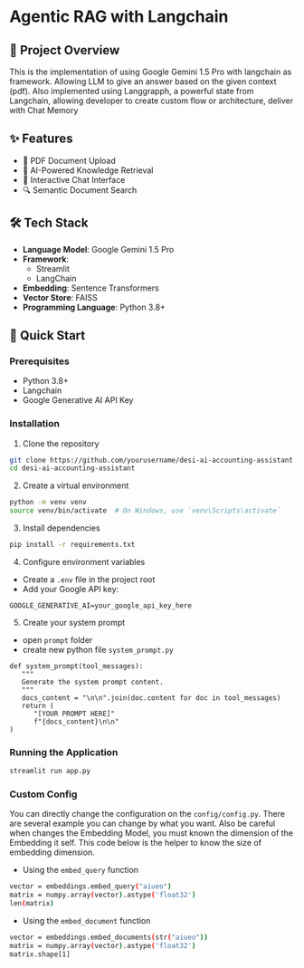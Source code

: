 # Agentic RAG with Langchain

## 🌟 Project Overview

This is the implementation of using Google Gemini 1.5 Pro with langchain as framework. Allowing LLM to give an answer based on the given context (pdf). Also implemented using Langgrapph, a powerful state from Langchain, allowing developer to create custom flow or architecture, deliver with Chat Memory

## ✨ Features

- 📄 PDF Document Upload
- 🤖 AI-Powered Knowledge Retrieval
- 💬 Interactive Chat Interface
- 🔍 Semantic Document Search

## 🛠 Tech Stack

- **Language Model**: Google Gemini 1.5 Pro
- **Framework**: 
  - Streamlit
  - LangChain
- **Embedding**: Sentence Transformers
- **Vector Store**: FAISS
- **Programming Language**: Python 3.8+

## 🚀 Quick Start

### Prerequisites

- Python 3.8+
- Langchain
- Google Generative AI API Key

### Installation

1. Clone the repository
```bash
git clone https://github.com/yourusername/desi-ai-accounting-assistant.git
cd desi-ai-accounting-assistant
```

2. Create a virtual environment
```bash
python -m venv venv
source venv/bin/activate  # On Windows, use `venv\Scripts\activate`
```

3. Install dependencies
```bash
pip install -r requirements.txt
```

4. Configure environment variables
- Create a `.env` file in the project root
- Add your Google API key:
```
GOOGLE_GENERATIVE_AI=your_google_api_key_here
```
5. Create your system prompt
- open `prompt` folder
- create new python file `system_prompt.py`
```
def system_prompt(tool_messages):
   """
   Generate the system prompt content.
   """
   docs_content = "\n\n".join(doc.content for doc in tool_messages)
   return (
      "[YOUR PROMPT HERE]"
      f"{docs_content}\n\n"
)
```

### Running the Application

```bash
streamlit run app.py
```
### Custom Config
You can directly change the configuration on the `config/config.py`. There are several example you can change by what you want. Also be careful when changes the Embedding Model, you must known the dimension of the Embedding it self. This code below is the helper to know the size of embedding dimension.
- Using the `embed_query` function
```bash
vector = embeddings.embed_query("aiueo")
matrix = numpy.array(vector).astype('float32')
len(matrix)
```
- Using the `embed_document` function
```bash
vector = embeddings.embed_documents(str("aiueo"))
matrix = numpy.array(vector).astype('float32')
matrix.shape[1]
```